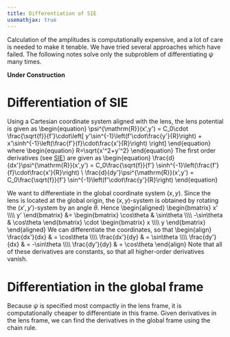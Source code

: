 ```yaml
---
title: Differentiation of SIE
usemathjax: true
---
```


Calculation of the amplitudes is computationally expensive,
and a lot of care is needed to make it tenable.
We have tried several approaches which have failed.
The following notes solve only the subproblem of
differentiating $\psi$ many times.

**Under Construction**

# Differentiation of SIE

Using a Cartesian coordinate system aligned with the lens,
the lens potential is given as
\begin{equation}
   \psi^{\mathrm{R}}(x',y') = C_0\cdot \frac{\sqrt{f}}{f'}\cdot\left[ 
    y'\sin^{-1}\left(f'\cdot\frac{y'}{R}\right) 
    + x'\sinh^{-1}\left(\frac{f'}{f}\cdot\frac{x'}{R}\right)
    \right] 
\end{equation}
where 
\begin{equation}
  R=\sqrt{x'^2+y'^2}
\end{equation}
The first order derivatives (see [SIE](SIE)) are given as
\begin{equation}
  \frac{d}{dx'}\psi^{\mathrm{R}}(x',y') = 
  C_0\frac{\sqrt{f}}{f'}
    \sinh^{-1}\left(\frac{f'}{f}\cdot\frac{x'}{R}\right)
    \\
  \frac{d}{dy'}\psi^{\mathrm{R}}(x',y') = 
  C_0\frac{\sqrt{f}}{f'}
    \sin^{-1}\left(f'\cdot\frac{y'}{R}\right) 
\end{equation}

We want to differentiate in the global coordinate system
$(x,y)$.  Since the lens is located at the global
origin, the $(x,y)$-system is obtained by rotating
the $(x',y')$-system by an angle $\theta$.
Hence
\begin{aligned}
   \begin{bmatrix} x' \\\\\\\\ y' \end{bmatrix}
   &=
   \begin{bmatrix}
     \cos\theta & \sin\theta \\\\\\\\
     -\sin\theta & \cos\theta 
   \end{bmatrix}
   \cdot
   \begin{bmatrix} x \\\\\\\\ y \end{bmatrix}
\end{aligned}
We can differentiate the coordinates, so that
\begin{align}
   \frac{dx'}{dx} & = \cos\theta
   \\\\\\\\
   \frac{dx'}{dy} & = \sin\theta
   \\\\\\\\
   \frac{dy'}{dx} & = -\sin\theta
   \\\\\\\\
   \frac{dy'}{dy} & = \cos\theta
\end{align}
Note that all of these derivatives are constants, so that all
higher-order derivatives vanish.

# Differentiation in the global frame

Because $\psi$ is specified most compactly in the lens frame,
it is computationally cheaper to differentiate in this frame.
Given derivatives in the lens frame, we can find the derivatives
in the global frame using the chain rule.
